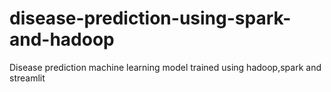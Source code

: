 # disease-prediction-using-spark-and-hadoop
Disease prediction machine learning model trained using hadoop,spark and streamlit
